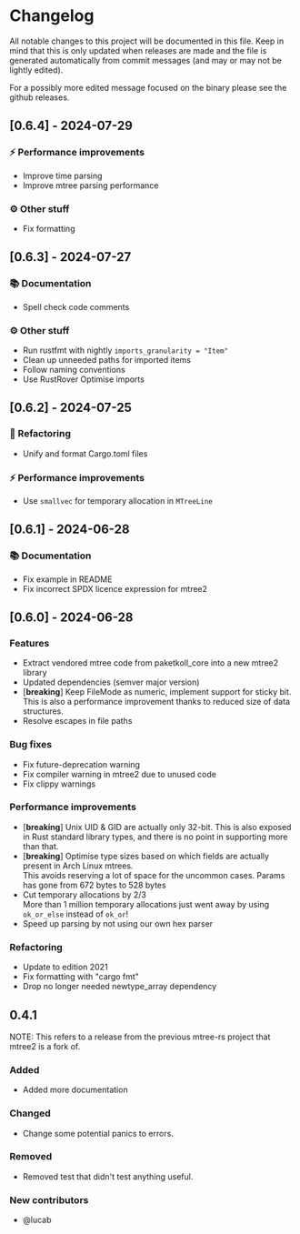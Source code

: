 # Changelog

All notable changes to this project will be documented in this file.
Keep in mind that this is only updated when releases are made and the file
is generated automatically from commit messages (and may or may not be lightly
edited).

For a possibly more edited message focused on the binary please see the github
releases.

## [0.6.4] - 2024-07-29

### ⚡ Performance improvements

- Improve time parsing
- Improve mtree parsing performance

### ⚙️ Other stuff

- Fix formatting

## [0.6.3] - 2024-07-27

### 📚 Documentation

- Spell check code comments

### ⚙️ Other stuff

- Run rustfmt with nightly `imports_granularity = "Item"`
- Clean up unneeded paths for imported items
- Follow naming conventions
- Use RustRover Optimise imports

## [0.6.2] - 2024-07-25

### 🚜 Refactoring

- Unify and format Cargo.toml files

### ⚡ Performance improvements

- Use `smallvec` for temporary allocation in `MTreeLine`

## [0.6.1] - 2024-06-28

### 📚 Documentation

- Fix example in README
- Fix incorrect SPDX licence expression for mtree2

## [0.6.0] - 2024-06-28

### Features

- Extract vendored mtree code from paketkoll_core into a new mtree2 library
- Updated dependencies (semver major version)
- [**breaking**] Keep FileMode as numeric, implement support for sticky bit. \
  This is also a performance improvement thanks to reduced size of data structures.
- Resolve escapes in file paths

### Bug fixes

- Fix future-deprecation warning
- Fix compiler warning in mtree2 due to unused code
- Fix clippy warnings

### Performance improvements

- [**breaking**] Unix UID & GID are actually only 32-bit. This is also exposed in Rust standard
  library types, and there is no point in supporting more than that.
- [**breaking**] Optimise type sizes based on which fields are actually present in Arch Linux mtrees.\
  This avoids reserving a lot of space for the uncommon cases.
  Params has gone from 672 bytes to 528 bytes
- Cut temporary allocations by 2/3\
  More than 1 million temporary allocations just went away by using `ok_or_else` instead of `ok_or`!
- Speed up parsing by not using our own hex parser

### Refactoring

- Update to edition 2021
- Fix formatting with "cargo fmt"
- Drop no longer needed newtype_array dependency

## 0.4.1

NOTE: This refers to a release from the previous mtree-rs project that mtree2 is a fork of.

### Added

- Added more documentation

### Changed

- Change some potential panics to errors.

### Removed

- Removed test that didn't test anything useful.

### New contributors

- @lucab

